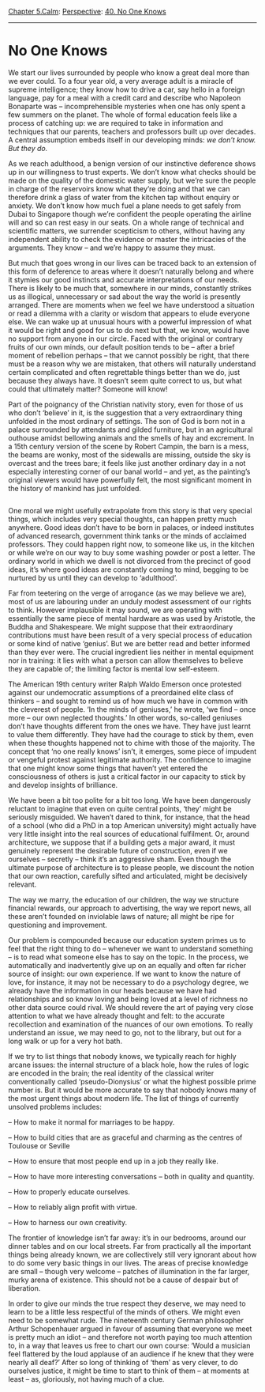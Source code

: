 [Chapter 5.Calm](https://www.theschooloflife.com/thebookoflife/category/calm/): [Perspective](https://www.theschooloflife.com/thebookoflife/category/calm/perspective/): [40. No One Knows](https://www.theschooloflife.com/thebookoflife/no-one-knows/)

* * *

# No One Knows

We start our lives surrounded by people who know a great deal more than we ever could. To a four year old, a very average adult is a miracle of supreme intelligence; they know how to drive a car, say hello in a foreign language, pay for a meal with a credit card and describe who Napoleon Bonaparte was – incomprehensible mysteries when one has only spent a few summers on the planet. The whole of formal education feels like a process of catching up: we are required to take in information and techniques that our parents, teachers and professors built up over decades. A central assumption embeds itself in our developing minds: _we don’t know. But they do._&nbsp;

As we reach adulthood, a benign version of our instinctive deference shows up in our willingness to trust experts. We don’t know what checks should be made on the quality of the domestic water supply, but we’re sure the people in charge of the reservoirs know what they’re doing and that we can therefore drink a glass of water from the kitchen tap without enquiry or anxiety. We don’t know how much fuel a plane needs to get safely from Dubai to Singapore though we’re confident the people operating the airline will and so can rest easy in our seats. On a whole range of technical and scientific matters, we surrender scepticism to others, without having any independent ability to check the evidence or master the intricacies of the arguments. They know – and we’re happy to assume they must.

But much that goes wrong in our lives can be traced back to an extension of this form of deference to areas where it doesn’t naturally belong and where it stymies our good instincts and accurate interpretations of our needs. There is likely to be much that, somewhere in our minds, constantly strikes us as illogical, unnecessary or sad about the way the world is presently arranged. There are moments when we feel we have understood a situation or read a dilemma with a clarity or wisdom that appears to elude everyone else. We can wake up at unusual hours with a powerful impression of what it would be right and good for us to do next but that, we know, would have no support from anyone in our circle. Faced with the original or contrary fruits of our own minds, our default position tends to be – after a brief moment of rebellion perhaps – that we cannot possibly be right, that there must be a reason why we are mistaken, that others will naturally understand certain complicated and often regrettable things better than we do, just because they always have. It doesn’t seem quite correct to us, but what could that ultimately matter? Someone will know!

Part of the poignancy of the Christian nativity story, even for those of us who don’t ‘believe’ in it, is the suggestion that a very extraordinary thing unfolded in the most ordinary of settings. The son of God is born not in a palace surrounded by attendants and gilded furniture, but in an agricultural outhouse amidst bellowing animals and the smells of hay and excrement. In a 15th century version of the scene by Robert Campin, the barn is a mess, the beams are wonky, most of the sidewalls are missing, outside the sky is overcast and the trees bare; it feels like just another ordinary day in a not especially interesting corner of our banal world – and yet, as the painting’s original viewers would have powerfully felt, the most significant moment in the history of mankind has just unfolded.&nbsp;

<figure class="wp-block-image"><img src="https://lh3.googleusercontent.com/CC97kjQ2z67qr662HiANwfZ3ewX67RwDZmW57NHlEAtf0wBTdcW5F5Ow10gj5H4wrzfS_aNDXVd-Nl38i9EmbKpi8SAa33cDlI8PhdWf3KX_L6KzwJ9fY4n_y0IMhCV9LwE5t0XH" alt=""></figure>

One moral we might usefully extrapolate from this story is that very special things, which includes very special thoughts, can happen pretty much anywhere. Good ideas don’t have to be born in palaces, or indeed institutes of advanced research, government think tanks or the minds of acclaimed professors. They could happen right now, to someone like us, in the kitchen or while we’re on our way to buy some washing powder or post a letter. The ordinary world in which we dwell is not divorced from the precinct of good ideas, it’s where good ideas are constantly coming to mind, begging to be nurtured by us until they can develop to ‘adulthood’.

Far from teetering on the verge of arrogance (as we may believe we are), most of us are labouring under an unduly modest assessment of our rights to think. However implausible it may sound, we are operating with essentially the same piece of mental hardware as was used by Aristotle, the Buddha and Shakespeare. We might suppose that their extraordinary contributions must have been result of a very special process of education or some kind of native ‘genius’. But we are better read and better informed than they ever were. The crucial ingredient lies neither in mental equipment nor in training: it lies with what a person can allow themselves to believe they are capable of; the limiting factor is mental low self-esteem.&nbsp;

The American 19th century writer Ralph Waldo Emerson once protested against our undemocratic assumptions of a preordained elite class of thinkers – and sought to remind us of how much we have in common with the cleverest of people. ‘In the minds of geniuses,’ he wrote, ‘we find – once more – our own neglected thoughts.’ In other words, so-called geniuses don’t have thoughts different from the ones we have. They have just learnt to value them differently. They have had the courage to stick by them, even when these thoughts happened not to chime with those of the majority. The concept that ‘no one really knows’ isn’t, it emerges, some piece of impudent or vengeful protest against legitimate authority. The confidence to imagine that one might know some things that haven’t yet entered the consciousness of others is just a critical factor in our capacity to stick by and develop insights of brilliance.

We have been a bit too polite for a bit too long. We have been dangerously reluctant to imagine that even on quite central points, ‘they’ might be seriously misguided. We haven’t dared to think, for instance, that the head of a school (who did a PhD in a top American university) might actually have very little insight into the real sources of educational fulfilment. Or, around architecture, we suppose that if a building gets a major award, it must genuinely represent the desirable future of construction, even if we ourselves – secretly – think it’s an aggressive sham. Even though the ultimate purpose of architecture is to please people, we discount the notion that our own reaction, carefully sifted and articulated, might be decisively relevant.

The way we marry, the education of our children, the way we structure financial rewards, our approach to advertising, the way we report news, all these aren’t founded on inviolable laws of nature; all might be ripe for questioning and improvement.&nbsp;

Our problem is compounded because our education system primes us to feel that the right thing to do – whenever we want to understand something – is to read what someone else has to say on the topic. In the process, we automatically and inadvertently give up on an equally and often far richer source of insight: our own experience. If we want to know the nature of love, for instance, it may not be necessary to do a psychology degree, we already have the information in our heads because we have had relationships and so know loving and being loved at a level of richness no other data source could rival. We should revere the art of paying very close attention to what we have already thought and felt: to the accurate recollection and examination of the nuances of our own emotions. To really understand an issue, we may need to go, not to the library, but out for a long walk or up for a very hot bath.

If we try to list things that nobody knows, we typically reach for highly arcane issues: the internal structure of a black hole, how the rules of logic are encoded in the brain; the real identity of the classical writer conventionally called ‘pseudo-Dionysius’ or what the highest possible prime number is. But it would be more accurate to say that nobody knows many of the most urgent things about modern life. The list of things of currently unsolved problems includes:&nbsp;

– How to make it normal for marriages to be happy.

– How to build cities that are as graceful and charming as the centres of Toulouse or Seville&nbsp;

– How to ensure that most people end up in a job they really like.&nbsp;

– How to have more interesting conversations – both in quality and quantity.&nbsp;

– How to properly educate ourselves.&nbsp;

– How to reliably align profit with virtue.

– How to harness our own creativity.

The frontier of knowledge isn’t far away: it’s in our bedrooms, around our dinner tables and on our local streets. Far from practically all the important things being already known, we are collectively still very ignorant about how to do some very basic things in our lives. The areas of precise knowledge are small – though very welcome – patches of illumination in the far larger, murky arena of existence. This should not be a cause of despair but of liberation.

In order to give our minds the true respect they deserve, we may need to learn to be a little less respectful of the minds of others. We might even need to be somewhat rude. The nineteenth century German philosopher Arthur Schopenhauer argued in favour of assuming that everyone we meet is pretty much an idiot – and therefore not worth paying too much attention to, in a way that leaves us free to chart our own course: ‘Would a musician feel flattered by the loud applause of an audience if he knew that they were nearly all deaf?’ After so long of thinking of ‘them’ as very clever, to do ourselves justice, it might be time to start to think of them – at moments at least – as, gloriously, not having much of a clue.
